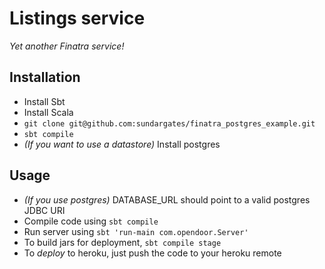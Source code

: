 # Listings service

*Yet another Finatra service!*

## Installation

- Install Sbt
- Install Scala
- `git clone git@github.com:sundargates/finatra_postgres_example.git`
- `sbt compile`
- *(If you want to use a datastore)* Install postgres

## Usage

- *(If you use postgres)* DATABASE_URL should point to a valid postgres JDBC URI
- Compile code using `sbt compile`
- Run server using `sbt 'run-main com.opendoor.Server'`
- To build jars for deployment, `sbt compile stage`
- To *deploy* to heroku, just push the code to your heroku remote
